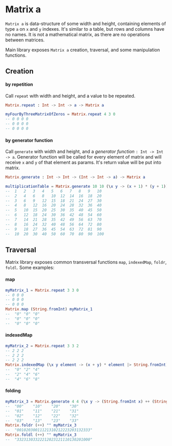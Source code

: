 # Matrix a

`Matrix a` is data-structure of some width and height, containing elements of type `a` on `x` and `y` indexes. It's similar to a table, but rows and columns have no names.
It is not a mathematical matrix, as there are no operations between matrices.

Main library exposes `Matrix a` creation, traversal, and some manipulation functions.


## Creation

#### by repetition
Call `repeat` with width and height, and a value to be repeated.
```elm
Matrix.repeat : Int -> Int -> a -> Matrix a

myFourByThreeMatrixOfZeros = Matrix.repeat 4 3 0
-- 0 0 0 0
-- 0 0 0 0
-- 0 0 0 0
```

#### by generator function
Call `generate` with width and height, and a _generator function_ `: Int -> Int -> a`.
Generator function will be called for every element of matrix and will receive `x` and `y` of that element as params. It's return value will be put into matrix.
```elm
Matrix.generate : Int -> Int -> (Int -> Int -> a) -> Matrix a

multiplicationTable = Matrix.generate 10 10 (\x y -> (x + 1) * (y + 1))
--  1   2   3   4   5   6   7   8   9   10
--  2   4   6   8   10  12  14  16  18  20
--  3   6   9   12  15  18  21  24  27  30
--  4   8   12  16  20  24  28  32  36  40
--  5   10  15  20  25  30  35  40  45  50
--  6   12  18  24  30  36  42  48  54  60
--  7   14  21  28  35  42  49  56  63  70
--  8   16  24  32  40  48  56  64  72  80
--  9   18  27  36  45  54  63  72  81  90
--  10  20  30  40  50  60  70  80  90  100
```

## Traversal

Matrix library exposes common transversal functions `map`, `indexedMap`, `foldr`, `foldl`.
Some examples:
#### map
```elm
myMatrix_1 = Matrix.repeat 3 3 0
-- 0 0 0
-- 0 0 0
-- 0 0 0
Matrix.map (String.fromInt) myMatrix_1
--  "0" "0" "0"
--  "0" "0" "0"
--  "0" "0" "0"
```

#### indexedMap
```elm
myMatrix_2 = Matrix.repeat 3 3 2
-- 2 2 2
-- 2 2 2
-- 2 2 2
Matrix.indexedMap (\x y element -> (x + y) * element |> String.fromInt) myMatrix_2
--  "0" "2" "4"
--  "2" "4" "6"
--  "4" "6" "8"
```

#### folding
```elm
myMatrix_3 = Matrix.generate 4 4 (\x y -> (String.fromInt x) ++ (String.fromInt y))
--  "00"    "10"    "20"    "30"
--  "01"    "11"    "21"    "31"
--  "02"    "12"    "22"    "32"
--  "03"    "13"    "23"    "33"
Matrix.foldr (++) "" myMatrix_3
--  "00102030011121310212223203132333" 
Matrix.foldl (++) "" myMatrix_3
--  "33231303322212023121110130201000"

```